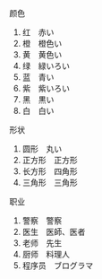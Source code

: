 颜色
1. 红　赤い
2. 橙　橙色い
3. 黄　黄色い
4. 绿　緑いろい
5. 蓝　青い
6. 紫　紫いろい
7. 黑　黒い
8. 白　白い

形状
1. 圆形　丸い
2. 正方形　正方形
3. 长方形　四角形
4. 三角形　三角形

职业
1. 警察　警察
2. 医生　医師、医者
3. 老师　先生
4. 厨师　料理人
5. 程序员　ブログラマ
